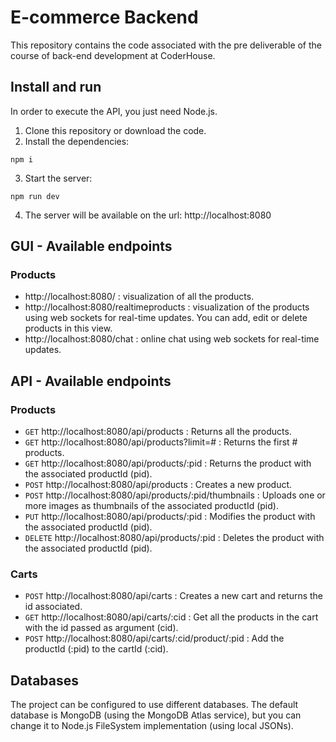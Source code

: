 # E-commerce Backend

This repository contains the code associated with the pre deliverable of the course of back-end development at CoderHouse.

## Install and run

In order to execute the API, you just need Node.js.

1. Clone this repository or download the code.
2. Install the dependencies:

```
npm i
```

3. Start the server:

```
npm run dev
```

4. The server will be available on the url: http://localhost:8080

## GUI - Available endpoints

### Products

-   http://localhost:8080/ : visualization of all the products.
-   http://localhost:8080/realtimeproducts : visualization of the products using web sockets for real-time updates. You can add, edit or delete products in this view.
-   http://localhost:8080/chat : online chat using web sockets for real-time updates.

## API - Available endpoints

### Products

-   `GET` http://localhost:8080/api/products : Returns all the products.
-   `GET` http://localhost:8080/api/products?limit=# : Returns the first # products.
-   `GET` http://localhost:8080/api/products/:pid : Returns the product with the associated productId (pid).
-   `POST` http://localhost:8080/api/products : Creates a new product.
-   `POST` http://localhost:8080/api/products/:pid/thumbnails : Uploads one or more images as thumbnails of the associated productId (pid).
-   `PUT` http://localhost:8080/api/products/:pid : Modifies the product with the associated productId (pid).
-   `DELETE` http://localhost:8080/api/products/:pid : Deletes the product with the associated productId (pid).

### Carts

-   `POST` http://localhost:8080/api/carts : Creates a new cart and returns the id associated.
-   `GET` http://localhost:8080/api/carts/:cid : Get all the products in the cart with the id passed as argument (cid).
-   `POST` http://localhost:8080/api/carts/:cid/product/:pid : Add the productId (:pid) to the cartId (:cid).

## Databases

The project can be configured to use different databases. The default database is MongoDB (using the MongoDB Atlas service), but you can change it to Node.js FileSystem implementation (using local JSONs).
